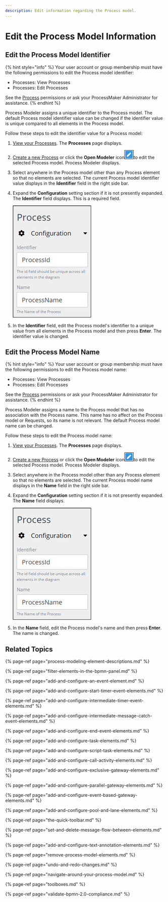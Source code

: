 ```yaml
---
description: Edit information regarding the Process model.
---
```


# Edit the Process Model Information

## Edit the Process Model Identifier

{% hint style="info" %}
Your user account or group membership must have the following permissions to edit the Process model identifier:

* Processes: View Processes
* Processes: Edit Processes

See the [Process](../../../processmaker-administration/permission-descriptions-for-users-and-groups.md#processes) permissions or ask your ProcessMaker Administrator for assistance.
{% endhint %}

Process Modeler assigns a unique identifier to the Process model. The default Process model identifier value can be changed if the identifier value is unique compared to all elements in the Process model.

Follow these steps to edit the identifier value for a Process model:

1. [View your Processes](https://processmaker.gitbook.io/processmaker-4-community/-LPblkrcFWowWJ6HZdhC/~/drafts/-LRhVZm0ddxDcGGdN5ZN/primary/designing-processes/viewing-processes/view-the-list-of-processes/view-your-processes#view-all-processes). The **Processes** page displays.
2. [Create a new Process](../../viewing-processes/view-the-list-of-processes/create-a-process.md) or click the **Open Modeler** icon![](../../../.gitbook/assets/open-modeler-edit-icon-processes-page-processes.png)to edit the selected Process model. Process Modeler displays.
3. Select anywhere in the Process model other than any Process element so that no elements are selected. The current Process model identifier value displays in the **Identifier** field in the right side bar.
4. Expand the **Configuration** setting section if it is not presently expanded. The **Identifier** field displays. This is a required field.  

   ![](../../../.gitbook/assets/process-model-identier-field-modeler-processes.png)

5. In the **Identifier** field, edit the Process model's identifier to a unique value from all elements in the Process model and then press **Enter**. The identifier value is changed.

## Edit the Process Model Name

{% hint style="info" %}
Your user account or group membership must have the following permissions to edit the Process model name:

* Processes: View Processes
* Processes: Edit Processes

See the [Process](../../../processmaker-administration/permission-descriptions-for-users-and-groups.md#processes) permissions or ask your ProcessMaker Administrator for assistance.
{% endhint %}

Process Modeler assigns a name to the Process model that has no association with the Process name. This name has no affect on the Process model or Requests, so its name is not relevant. The default Process model name can be changed.

Follow these steps to edit the Process model name:

1. [View your Processes](https://processmaker.gitbook.io/processmaker-4-community/-LPblkrcFWowWJ6HZdhC/~/drafts/-LRhVZm0ddxDcGGdN5ZN/primary/designing-processes/viewing-processes/view-the-list-of-processes/view-your-processes#view-all-processes). The **Processes** page displays.
2. [Create a new Process](../../viewing-processes/view-the-list-of-processes/create-a-process.md) or click the **Open Modeler** icon![](../../../.gitbook/assets/open-modeler-edit-icon-processes-page-processes.png)to edit the selected Process model. Process Modeler displays.
3. Select anywhere in the Process model other than any Process element so that no elements are selected. The current Process model name displays in the **Name** field in the right side bar.
4. Expand the **Configuration** setting section if it is not presently expanded. The **Name** field displays.  

   ![](../../../.gitbook/assets/process-model-identier-field-modeler-processes.png)

5. In the **Name** field, edit the Process model's name and then press **Enter**. The name is changed.

## Related Topics

{% page-ref page="process-modeling-element-descriptions.md" %}

{% page-ref page="filter-elements-in-the-bpmn-panel.md" %}

{% page-ref page="add-and-configure-an-event-element.md" %}

{% page-ref page="add-and-configure-start-timer-event-elements.md" %}

{% page-ref page="add-and-configure-intermediate-timer-event-elements.md" %}

{% page-ref page="add-and-configure-intermediate-message-catch-event-elements.md" %}

{% page-ref page="add-and-configure-end-event-elements.md" %}

{% page-ref page="add-and-configure-task-elements.md" %}

{% page-ref page="add-and-configure-script-task-elements.md" %}

{% page-ref page="add-and-configure-call-activity-elements.md" %}

{% page-ref page="add-and-configure-exclusive-gateway-elements.md" %}

{% page-ref page="add-and-configure-parallel-gateway-elements.md" %}

{% page-ref page="add-and-configure-event-based-gateway-elements.md" %}

{% page-ref page="add-and-configure-pool-and-lane-elements.md" %}

{% page-ref page="the-quick-toolbar.md" %}

{% page-ref page="set-and-delete-message-flow-between-elements.md" %}

{% page-ref page="add-and-configure-text-annotation-elements.md" %}

{% page-ref page="remove-process-model-elements.md" %}

{% page-ref page="undo-and-redo-changes.md" %}

{% page-ref page="navigate-around-your-process-model.md" %}

{% page-ref page="toolboxes.md" %}

{% page-ref page="validate-bpmn-2.0-compliance.md" %}

